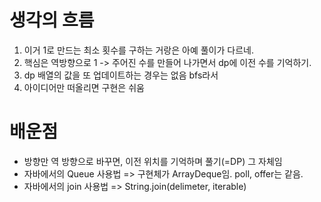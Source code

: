 # 생각의 흐름
1. 이거 1로 만드는 최소 횟수를 구하는 거랑은 아예 풀이가 다르네.
2. 핵심은 역방향으로 1 -> 주어진 수를 만들어 나가면서 dp에 이전 수를 기억하기.
3. dp 배열의 값을 또 업데이트하는 경우는 없음 bfs라서
4. 아이디어만 떠올리면 구현은 쉬움

# 배운점
- 방향만 역 방향으로 바꾸면, 이전 위치를 기억하며 풀기(=DP) 그 자체임
- 자바에서의 Queue 사용법 => 구현체가 ArrayDeque임. poll, offer는 같음.
- 자바에서의 join 사용법 => String.join(delimeter, iterable)
